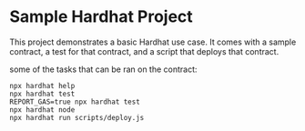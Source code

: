 # Sample Hardhat Project

This project demonstrates a basic Hardhat use case. It comes with a sample contract, a test for that contract, and a script that deploys that contract.

some of the tasks that can be ran on the contract:

```shell
npx hardhat help
npx hardhat test
REPORT_GAS=true npx hardhat test
npx hardhat node
npx hardhat run scripts/deploy.js
```

